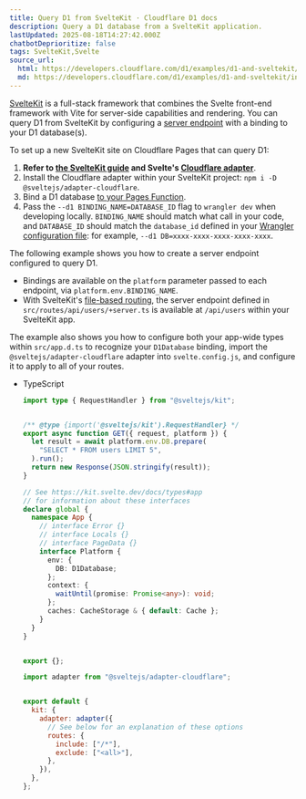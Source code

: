 ```yaml
---
title: Query D1 from SvelteKit · Cloudflare D1 docs
description: Query a D1 database from a SvelteKit application.
lastUpdated: 2025-08-18T14:27:42.000Z
chatbotDeprioritize: false
tags: SvelteKit,Svelte
source_url:
  html: https://developers.cloudflare.com/d1/examples/d1-and-sveltekit/
  md: https://developers.cloudflare.com/d1/examples/d1-and-sveltekit/index.md
---
```


[SvelteKit](https://kit.svelte.dev/) is a full-stack framework that combines the Svelte front-end framework with Vite for server-side capabilities and rendering. You can query D1 from SvelteKit by configuring a [server endpoint](https://kit.svelte.dev/docs/routing#server) with a binding to your D1 database(s).

To set up a new SvelteKit site on Cloudflare Pages that can query D1:

1. **Refer to [the SvelteKit guide](https://developers.cloudflare.com/pages/framework-guides/deploy-a-svelte-kit-site/) and Svelte's [Cloudflare adapter](https://kit.svelte.dev/docs/adapter-cloudflare)**.
2. Install the Cloudflare adapter within your SvelteKit project: `npm i -D @sveltejs/adapter-cloudflare`.
3. Bind a D1 database [to your Pages Function](https://developers.cloudflare.com/pages/functions/bindings/#d1-databases).
4. Pass the `--d1 BINDING_NAME=DATABASE_ID` flag to `wrangler dev` when developing locally. `BINDING_NAME` should match what call in your code, and `DATABASE_ID` should match the `database_id` defined in your [Wrangler configuration file](https://developers.cloudflare.com/workers/wrangler/configuration/): for example, `--d1 DB=xxxx-xxxx-xxxx-xxxx-xxxx`.

The following example shows you how to create a server endpoint configured to query D1.

* Bindings are available on the `platform` parameter passed to each endpoint, via `platform.env.BINDING_NAME`.
* With SvelteKit's [file-based routing](https://kit.svelte.dev/docs/routing), the server endpoint defined in `src/routes/api/users/+server.ts` is available at `/api/users` within your SvelteKit app.

The example also shows you how to configure both your app-wide types within `src/app.d.ts` to recognize your `D1Database` binding, import the `@sveltejs/adapter-cloudflare` adapter into `svelte.config.js`, and configure it to apply to all of your routes.

* TypeScript

  ```ts
  import type { RequestHandler } from "@sveltejs/kit";


  /** @type {import('@sveltejs/kit').RequestHandler} */
  export async function GET({ request, platform }) {
    let result = await platform.env.DB.prepare(
      "SELECT * FROM users LIMIT 5",
    ).run();
    return new Response(JSON.stringify(result));
  }
  ```

  ```ts
  // See https://kit.svelte.dev/docs/types#app
  // for information about these interfaces
  declare global {
    namespace App {
      // interface Error {}
      // interface Locals {}
      // interface PageData {}
      interface Platform {
        env: {
          DB: D1Database;
        };
        context: {
          waitUntil(promise: Promise<any>): void;
        };
        caches: CacheStorage & { default: Cache };
      }
    }
  }


  export {};
  ```

  ```js
  import adapter from "@sveltejs/adapter-cloudflare";


  export default {
    kit: {
      adapter: adapter({
        // See below for an explanation of these options
        routes: {
          include: ["/*"],
          exclude: ["<all>"],
        },
      }),
    },
  };
  ```
